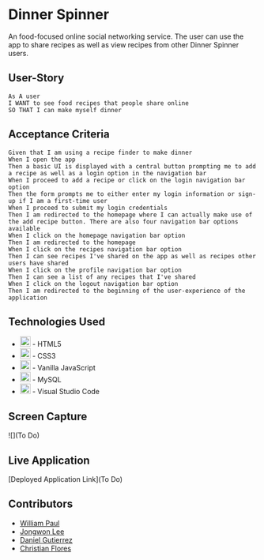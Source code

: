 # Dinner Spinner
An food-focused online social networking service. The user can use the app to share recipes as well as view recipes from other Dinner Spinner users. 


## User-Story
```
As A user
I WANT to see food recipes that people share online
SO THAT I can make myself dinner
```

## Acceptance Criteria
```
Given that I am using a recipe finder to make dinner 
When I open the app
Then a basic UI is displayed with a central button prompting me to add a recipe as well as a login option in the navigation bar
When I proceed to add a recipe or click on the login navigation bar option
Then the form prompts me to either enter my login information or sign-up if I am a first-time user
When I proceed to submit my login credentials
Then I am redirected to the homepage where I can actually make use of the add recipe button. There are also four navigation bar options available
When I click on the homepage navigation bar option
Then I am redirected to the homepage
When I click on the recipes navigation bar option
Then I can see recipes I've shared on the app as well as recipes other users have shared
When I click on the profile navigation bar option
Then I can see a list of any recipes that I've shared 
When I click on the logout navigation bar option
Then I am redirected to the beginning of the user-experience of the application
```

## Technologies Used
- <a href="https://www.w3.org/TR/html5/" title="HTML5"><img src="https://github.com/get-icon/geticon/raw/master/icons/html-5.svg" alt="HTML5" width="21px" height="21px"></a> - HTML5
- <a href="https://www.w3.org/TR/CSS/" title="CSS3"><img src="https://github.com/get-icon/geticon/raw/master/icons/css-3.svg" alt="CSS3" width="21px" height="21px"></a> - CSS3
- <a href="https://developer.mozilla.org/en-US/docs/Web/JavaScript" title="JavaScript"><img src="https://github.com/get-icon/geticon/raw/master/icons/javascript.svg" alt="JavaScript" width="21px" height="21px"></a> - Vanilla JavaScript
- <a href="https://dev.mysql.com/" title="MySQL"><img src="https://github.com/get-icon/geticon/raw/master/icons/mysql.svg" alt="MySQL" width="21px" height="21px"></a> - MySQL
- <a href="https://code.visualstudio.com/" title="Visual Studio Code"><img src="https://github.com/get-icon/geticon/raw/master/icons/visual-studio-code.svg" alt="Visual Studio Code" width="21px" height="21px"></a> - Visual Studio Code

## Screen Capture
![](To Do)

## Live Application
[Deployed Application Link](To Do)

## Contributors
- [William Paul](https://github.com/Alwayswithaname)
- [Jongwon Lee](https://github.com/JongwonLee123)
- [Daniel Gutierrez](https://github.com/LeinadZz)
- [Christian Flores](https://github.com/c1flores)
